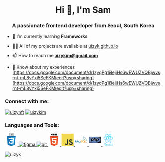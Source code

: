 <h1 align="center">Hi 👋, I'm Sam</h1>
<h3 align="center">A passionate frontend developer from Seoul, South Korea</h3>

- 🌱 I’m currently learning **Frameworks**

- 👨‍💻 All of my projects are available at [uizyk.github.io](uizyk.github.io)

- 📫 How to reach me **uizykim@gmail.com**

- 📄 Know about my experiences [https://docs.google.com/document/d/1zyqPg1i8ejiHs6wEWUZVQBjwvsrnt-mL8vYxi5SeFKM/edit?usp=sharing](https://docs.google.com/document/d/1zyqPg1i8ejiHs6wEWUZVQBjwvsrnt-mL8vYxi5SeFKM/edit?usp=sharing)

<h3 align="left">Connect with me:</h3>
<p align="left">
<a href="https://twitter.com/uizynft" target="blank"><img align="center" src="https://raw.githubusercontent.com/rahuldkjain/github-profile-readme-generator/master/src/images/icons/Social/twitter.svg" alt="uizynft" height="30" width="40" /></a>
<a href="https://linkedin.com/in/uizykim" target="blank"><img align="center" src="https://raw.githubusercontent.com/rahuldkjain/github-profile-readme-generator/master/src/images/icons/Social/linked-in-alt.svg" alt="uizykim" height="30" width="40" /></a>
</p>

<h3 align="left">Languages and Tools:</h3>
<p align="left"> <a href="https://www.w3schools.com/css/" target="_blank" rel="noreferrer"> <img src="https://raw.githubusercontent.com/devicons/devicon/master/icons/css3/css3-original-wordmark.svg" alt="css3" width="40" height="40"/> </a> <a href="https://www.figma.com/" target="_blank" rel="noreferrer"> <img src="https://www.vectorlogo.zone/logos/figma/figma-icon.svg" alt="figma" width="40" height="40"/> </a> <a href="https://git-scm.com/" target="_blank" rel="noreferrer"> <img src="https://www.vectorlogo.zone/logos/git-scm/git-scm-icon.svg" alt="git" width="40" height="40"/> </a> <a href="https://www.w3.org/html/" target="_blank" rel="noreferrer"> <img src="https://raw.githubusercontent.com/devicons/devicon/master/icons/html5/html5-original-wordmark.svg" alt="html5" width="40" height="40"/> </a> <a href="https://developer.mozilla.org/en-US/docs/Web/JavaScript" target="_blank" rel="noreferrer"> <img src="https://raw.githubusercontent.com/devicons/devicon/master/icons/javascript/javascript-original.svg" alt="javascript" width="40" height="40"/> </a> <a href="https://www.mysql.com/" target="_blank" rel="noreferrer"> <img src="https://raw.githubusercontent.com/devicons/devicon/master/icons/mysql/mysql-original-wordmark.svg" alt="mysql" width="40" height="40"/> </a> <a href="https://www.php.net" target="_blank" rel="noreferrer"> <img src="https://raw.githubusercontent.com/devicons/devicon/master/icons/php/php-original.svg" alt="php" width="40" height="40"/> </a> <a href="https://reactjs.org/" target="_blank" rel="noreferrer"> <img src="https://raw.githubusercontent.com/devicons/devicon/master/icons/react/react-original-wordmark.svg" alt="react" width="40" height="40"/> </a> </p>

<p><img align="center" src="https://github-readme-stats.vercel.app/api/top-langs?username=uizyk&show_icons=true&locale=en&layout=compact" alt="uizyk" /></p>

